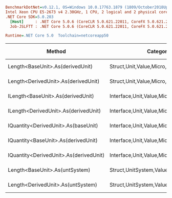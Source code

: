 ``` ini

BenchmarkDotNet=v0.12.1, OS=Windows 10.0.17763.1879 (1809/October2018Update/Redstone5)
Intel Xeon CPU E5-2673 v4 2.30GHz, 1 CPU, 2 logical and 2 physical cores
.NET Core SDK=5.0.203
  [Host]     : .NET Core 5.0.6 (CoreCLR 5.0.621.22011, CoreFX 5.0.621.22011), X64 RyuJIT
  Job-JSLFTT : .NET Core 5.0.6 (CoreCLR 5.0.621.22011, CoreFX 5.0.621.22011), X64 RyuJIT

Runtime=.NET Core 5.0  Toolchain=netcoreapp50  

```
|                                 Method |                               Categories |      Mean |    Error |   StdDev |   StdErr |       Min |       Max |    Median | Ratio | MannWhitney(5%) | RatioSD |  Gen 0 | Gen 1 | Gen 2 | Allocated |
|--------------------------------------- |----------------------------------------- |----------:|---------:|---------:|---------:|----------:|----------:|----------:|------:|---------------- |--------:|-------:|------:|------:|----------:|
|       Length&lt;BaseUnit&gt;.As(derivedUnit) |       Struct,Unit,Value,Micro,Conversion |  12.83 ns | 0.256 ns | 0.263 ns | 0.064 ns |  12.43 ns |  13.27 ns |  12.80 ns |  1.00 |            Base |    0.00 |      - |     - |     - |         - |
|    Length&lt;DerivedUnit&gt;.As(derivedUnit) |       Struct,Unit,Value,Micro,Conversion |  12.83 ns | 0.254 ns | 0.340 ns | 0.068 ns |  12.32 ns |  13.55 ns |  12.83 ns |  1.00 |            Same |    0.03 |      - |     - |     - |         - |
|      ILength&lt;BaseUnit&gt;.As(derivedUnit) |    Interface,Unit,Value,Micro,Conversion |  16.22 ns | 0.263 ns | 0.233 ns | 0.062 ns |  15.91 ns |  16.75 ns |  16.21 ns |  1.27 |          Slower |    0.03 |      - |     - |     - |         - |
|   ILength&lt;DerivedUnit&gt;.As(derivedUnit) |    Interface,Unit,Value,Micro,Conversion |  16.34 ns | 0.201 ns | 0.188 ns | 0.049 ns |  16.10 ns |  16.71 ns |  16.32 ns |  1.27 |          Slower |    0.04 |      - |     - |     - |         - |
|    IQuantity&lt;DerivedUnit&gt;.As(baseUnit) |    Interface,Unit,Value,Micro,Conversion |  79.41 ns | 1.443 ns | 1.544 ns | 0.364 ns |  76.92 ns |  82.61 ns |  79.65 ns |  6.20 |          Slower |    0.18 |      - |     - |     - |         - |
|    IQuantity&lt;BaseUnit&gt;.As(derivedUnit) |    Interface,Unit,Value,Micro,Conversion |  79.81 ns | 0.985 ns | 0.922 ns | 0.238 ns |  78.73 ns |  81.35 ns |  79.88 ns |  6.23 |          Slower |    0.12 |      - |     - |     - |         - |
| IQuantity&lt;DerivedUnit&gt;.As(derivedUnit) |    Interface,Unit,Value,Micro,Conversion | 100.84 ns | 1.845 ns | 1.726 ns | 0.446 ns |  97.50 ns | 104.45 ns | 101.28 ns |  7.87 |          Slower |    0.20 |      - |     - |     - |         - |
|         Length&lt;BaseUnit&gt;.As(untSystem) | Struct,UnitSystem,Value,Micro,Conversion | 336.16 ns | 6.595 ns | 6.773 ns | 1.643 ns | 325.69 ns | 352.04 ns | 335.05 ns | 26.22 |          Slower |    0.90 | 0.0072 |     - |     - |     192 B |
|      Length&lt;DerivedUnit&gt;.As(untSystem) | Struct,UnitSystem,Value,Micro,Conversion | 347.53 ns | 6.667 ns | 6.236 ns | 1.610 ns | 338.07 ns | 361.28 ns | 345.32 ns | 27.11 |          Slower |    0.58 | 0.0072 |     - |     - |     192 B |
